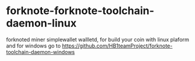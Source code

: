 # forknote-forknote-toolchain-daemon-linux
forknoted miner simplewallet wallletd, for build your coin with linux plaform and for windows go to https://github.com/HB1teamProject/forknote-toolchain-daemon-windows
